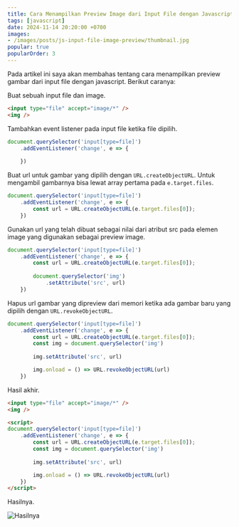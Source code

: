 ```yaml
---
title: Cara Menampilkan Preview Image dari Input File dengan Javascript
tags: [javascript]
date: 2024-11-14 20:20:00 +0700
images:
- /images/posts/js-input-file-image-preview/thumbnail.jpg
popular: true
popularOrder: 3
---
```


Pada artikel ini saya akan membahas tentang cara menampilkan preview gambar dari input file dengan javascript. Berikut caranya:

<!--more-->

Buat sebuah input file dan image.

```html
<input type="file" accept="image/*" />
<img />
```

Tambahkan event listener pada input file ketika file dipilih.

```javascript
document.querySelector('input[type=file]')
    .addEventListener('change', e => {
        
    })
```

Buat url untuk gambar yang dipilih dengan `URL.createObjectURL`. Untuk mengambil gambarnya bisa lewat array pertama pada `e.target.files`.


```javascript
document.querySelector('input[type=file]')
    .addEventListener('change', e => {
        const url = URL.createObjectURL(e.target.files[0]);
    })
```

Gunakan url yang telah dibuat sebagai nilai dari atribut src pada elemen image yang digunakan sebagai preview image.


```javascript
document.querySelector('input[type=file]')
    .addEventListener('change', e => {
        const url = URL.createObjectURL(e.target.files[0]);
    
        document.querySelector('img')
            .setAttribute('src', url)
    })
```

Hapus url gambar yang dipreview dari memori ketika ada gambar baru yang dipilih dengan `URL.revokeObjectURL`.

```javascript
document.querySelector('input[type=file]')
    .addEventListener('change', e => {
        const url = URL.createObjectURL(e.target.files[0]);
        const img = document.querySelector('img')
    
        img.setAttribute('src', url)

        img.onload = () => URL.revokeObjectURL(url)
    })
```

Hasil akhir.

```html
<input type="file" accept="image/*" />
<img />

<script>
document.querySelector('input[type=file]')
    .addEventListener('change', e => {
        const url = URL.createObjectURL(e.target.files[0]);
        const img = document.querySelector('img')
    
        img.setAttribute('src', url)

        img.onload = () => URL.revokeObjectURL(url)
    })
</script>
```

Hasilnya.

![Hasilnya](/images/posts/js-input-file-image-preview/hasil.gif)